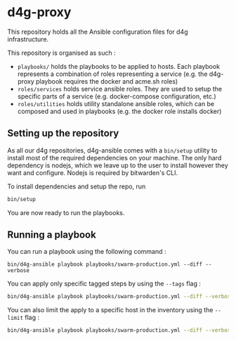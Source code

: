 # d4g-proxy

This repository holds all the Ansible configuration files for d4g infrastructure.

This repository is organised as such :
 - `playbooks/` holds the playbooks to be applied to hosts. Each playbook represents a combination of roles representing a service (e.g. the d4g-proxy playbook requires the docker and acme.sh roles)
 - `roles/services` holds service ansible roles. They are used to setup the specific parts of a service (e.g. docker-compose configuration, etc.)
 - `roles/utilities` holds utility standalone ansible roles, which can be composed and used in playbooks (e.g. the docker role installs docker)

## Setting up the repository

As all our d4g repositories, d4g-ansible comes with a `bin/setup` utility to install most of the required dependencies on your machine.
The only hard dependency is nodejs, which we leave up to the user to install however they want and configure. Nodejs is required by bitwarden's CLI.

To install dependencies and setup the repo, run
```bash
bin/setup
```

You are now ready to run the playbooks.

## Running a playbook

You can run a playbook using the following command :
```
bin/d4g-ansible playbook playbooks/swarm-production.yml --diff --verbose
```

You can apply only specific tagged steps by using the `--tags` flag :
```bash
bin/d4g-ansible playbook playbooks/swarm-production.yml --diff --verbose --tags=acme
```
You can also limit the apply to a specific host in the inventory using the `--limit` flag :
```bash
bin/d4g-ansible playbook playbooks/swarm-production.yml --diff --verbose --limit=metal-1.dataforgood.fr
```
